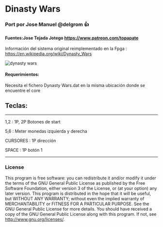 # Dinasty Wars

### Port por Jose Manuel @delgrom :+1: 
#### Fuentes:Jose Tejada Jotego https://www.patreon.com/topapate
Información del sistema original reimplementado en la Fpga : https://en.wikipedia.org/wiki/Dynasty_Wars

![dynasty wars](https://user-images.githubusercontent.com/31018768/93026825-268af180-f609-11ea-956d-6d3ab1b641c6.jpg)

#### Requerimientos:

Necesita el fichero Dynasty Wars.dat en la misma ubicación donde se encuentre el core

## Teclas:
--------------------------------------------------
1,2 :   1P, 2P Botones de start

5,6 :   Meter monedas izquierda y derecha

CURSORES : 1P dirección

SPACE    : 1P botón 1

---------------------------------------------------
### License


This program is free software: you can redistribute it and/or modify it under the terms of the GNU General Public License as published by the Free Software Foundation, either version 3 of the License, or (at your option) any later version.
This program is distributed in the hope that it will be useful, but WITHOUT ANY WARRANTY; without even the implied warranty of MERCHANTABILITY or FITNESS FOR A PARTICULAR PURPOSE. See the GNU General Public License for more details.
You should have received a copy of the GNU General Public License along with this program. If not, see http://www.gnu.org/licenses/.
